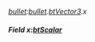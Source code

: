 _[bullet](../../modules/bullet/bullet-module.md):[bullet](../../modules/bullet/bullet-module.md).[btVector3](../../modules/bullet/bullet-btvector3.md).x_
##### Field x:[btScalar](../../modules/bullet/bullet-btscalar.md)
